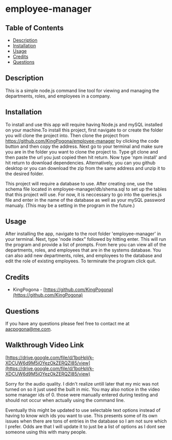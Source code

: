 # employee-manager

    

## Table of Contents 


* [Description](#description)
* [Installation](#installation)
* [Usage](#usage)
* [Credits](#credits)
* [Questions](#questions)
    
    

## Description 

This is a simple node.js command line tool for viewing and managing the departments, roles, and employees in a company.



## Installation

To install and use this app will require having Node.js and mySQL installed on your machine.To install this project, first navigate to or create the folder you will clone the project into. Then clone the project from https://github.com/KingPogona/employee-manager by clicking the code button and then copy the address. Next go to your terminal and make sure you are in the folder you want to clone the project to. Type git clone and then paste the url you just copied then hit return. Now type 'npm install' and hit return to download dependencies. Alternatively, you can you github desktop or you can download the zip from the same address and unzip it to the desired folder. 

This project will require a database to use. After creating one, use the schema file located in employee-manager/db/shema.sql to set up the tables that this project will use. For now, it is neccessary to go into the queries.js file and enter in the name of the database as well as your mySQL password manualy. (This may be a setting in the program in the future.)
    

    
## Usage 

After installing the app, navigate to the root folder 'employee-manager' in your terminal. Next, type 'node index" followed by hitting enter. This will run the program and provide a list of prompts. From here you can view all of the departments, roles, and employees that are in the systems database. You can also add new departments, roles, and employees to the database and edit the role of existing employees. To terminate the program click quit.
    
    

## Credits

* KingPogona - [https://github.com/KingPogona](https://github.com/KingPogona)
    


## Questions

If you have any questions please feel free to contact me at aacpogona@me.com.


## Walkthrough Video Link

[https://drive.google.com/file/d/1boHpVk-XDCUW6d9M5iOYezOkZERQZI85/view](https://drive.google.com/file/d/1boHpVk-XDCUW6d9M5iOYezOkZERQZI85/view)

Sorry for the audio quality. I didn't realize untill later that my mic was not turned on so it just used the built in mic. You may also notice in the video some manager ids of 0. those were manually entered during testing and should not occur when actually using the command line. 

Eventually this might be updated to use selectable text options instead of having to know wich ids you want to use. This presents some of its own issues when there are tons of entries in the database so I am not sure which I prefer. Odds are that I will update it to just be a list of options as I dont see someone using this with many people.

    
